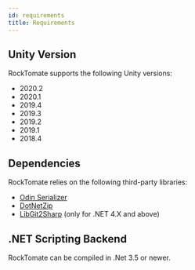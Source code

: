 ```yaml
---
id: requirements
title: Requirements
---
```


## Unity Version

RockTomate supports the following Unity versions:

* 2020.2
* 2020.1
* 2019.4
* 2019.3
* 2019.2
* 2019.1
* 2018.4

## Dependencies

RockTomate relies on the following third-party libraries:

* [Odin Serializer](https://github.com/TeamSirenix/odin-serializer)
* [DotNetZip](https://archive.codeplex.com/?p=dotnetzip)
* [LibGit2Sharp](https://github.com/libgit2/libgit2sharp) (only for .NET 4.X and above)

## .NET Scripting Backend

RockTomate can be compiled in .Net 3.5 or newer.